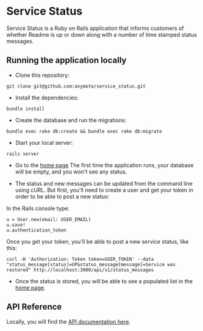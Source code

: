 # Service Status

Service Status is a Ruby on Rails application that informs customers of whether Readme
is up or down along with a number of time stamped status messages.

## Running the application locally

* Clone this repository:
```
git clone git@github.com:anymoto/service_status.git
```

* Install the dependencies:
```
bundle install
```

* Create the database and run the migrations:
```
bundle exec rake db:create && bundle exec rake db:migrate
```

* Start your local server:
```
rails server
```

* Go to the [home page](http://localhost:3000)
The first time the application runs, your database will be empty, and you won't
see any status.

* The status and new messages can be updated from the command line using cURL. But first, you'll need to create a user and get your token in order to be able to post a new status:

In the Rails console type:
```
u = User.new(email: USER_EMAIL)
u.save!
u.authentication_token
```

Once you get your token, you'll be able to post a new service status, like this:
```
curl -H 'Authorization: Token token=USER_TOKEN' --data "status_message[status]=UP&status_message[message]=Service was restored" http://localhost:3000/api/v1/status_messages
```

* Once the status is stored, you will be able to see a populated list in the [home page](http://localhost:3000).

## API Reference

Locally, you will find the [API documentation here](http://localhost:3000/api).
